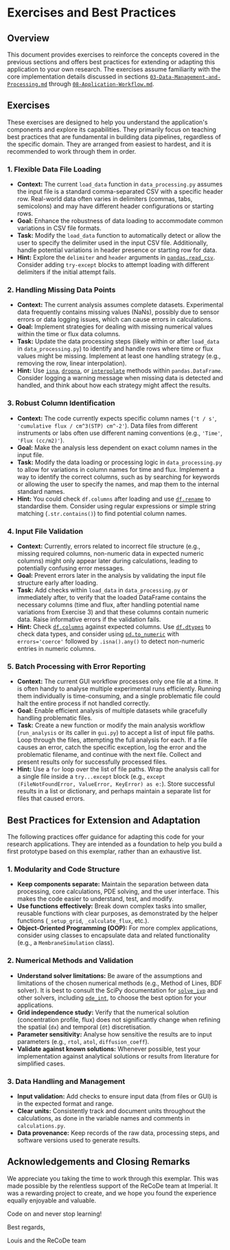 # Exercises and Best Practices

## Overview

This document provides exercises to reinforce the concepts covered in the previous sections and offers best practices for extending or adapting this application to your own research. The exercises assume familiarity with the core implementation details discussed in sections [`03-Data-Management-and-Processing.md`](03-Data-Management-and-Processing.md) through [`08-Application-Workflow.md`](08-Application-Workflow.md).

## Exercises

These exercises are designed to help you understand the application's components and explore its capabilities. They primarily focus on teaching best practices that are fundamental in building data pipelines, regardless of the specific domain. They are arranged from easiest to hardest, and it is recommended to work through them in order.

### 1. Flexible Data File Loading

*   **Context:** The current `load_data` function in `data_processing.py` assumes the input file is a standard comma-separated CSV with a specific header row. Real-world data often varies in delimiters (commas, tabs, semicolons) and may have different header configurations or starting rows.
*   **Goal:** Enhance the robustness of data loading to accommodate common variations in CSV file formats.
*   **Task:** Modify the `load_data` function to automatically detect or allow the user to specify the delimiter used in the input CSV file. Additionally, handle potential variations in header presence or starting row for data.
*   **Hint:** Explore the `delimiter` and `header` arguments in [`pandas.read_csv`](https://pandas.pydata.org/docs/reference/api/pandas.read_csv.html). Consider adding `try-except` blocks to attempt loading with different delimiters if the initial attempt fails.

### 2. Handling Missing Data Points

*   **Context:** The current analysis assumes complete datasets. Experimental data frequently contains missing values (NaNs), possibly due to sensor errors or data logging issues, which can cause errors in calculations.
*   **Goal:** Implement strategies for dealing with missing numerical values within the time or flux data columns.
*   **Task:** Update the data processing steps (likely within or after `load_data` in `data_processing.py`) to identify and handle rows where time or flux values might be missing. Implement at least one handling strategy (e.g., removing the row, linear interpolation).
*   **Hint:** Use [`isna`](https://pandas.pydata.org/docs/reference/api/pandas.isna.html), [`dropna`](https://pandas.pydata.org/docs/reference/api/pandas.DataFrame.dropna.html), or [`interpolate`](https://pandas.pydata.org/docs/reference/api/pandas.DataFrame.interpolate.html) methods within `pandas.DataFrame`. Consider logging a warning message when missing data is detected and handled, and think about how each strategy might affect the results.

### 3. Robust Column Identification

*   **Context:** The code currently expects specific column names (`'t / s'`, `'cumulative flux / cm^3(STP) cm^-2'`). Data files from different instruments or labs often use different naming conventions (e.g., `'Time'`, `'Flux (cc/m2)'`).
*   **Goal:** Make the analysis less dependent on exact column names in the input file.
*   **Task:** Modify the data loading or processing logic in `data_processing.py` to allow for variations in column names for time and flux. Implement a way to identify the correct columns, such as  by searching for keywords or allowing the user to specify the names, and map them to the internal standard names.
*   **Hint:** You could check `df.columns` after loading and use [`df.rename`](https://pandas.pydata.org/docs/reference/api/pandas.DataFrame.rename.html) to standardise them. Consider using regular expressions or simple string matching (`.str.contains()`) to find potential column names.

### 4. Input File Validation

*   **Context:** Currently, errors related to incorrect file structure (e.g., missing required columns, non-numeric data in expected numeric columns) might only appear later during calculations, leading to potentially confusing error messages.
*   **Goal:** Prevent errors later in the analysis by validating the input file structure early after loading.
*   **Task:** Add checks within `load_data` in `data_processing.py` or immediately after, to verify that the loaded DataFrame contains the necessary columns (time and flux, after handling potential name variations from Exercise 3) and that these columns contain numeric data. Raise informative errors if the validation fails.
*   **Hint:** Check [`df.columns`](https://pandas.pydata.org/docs/reference/api/pandas.DataFrame.columns.html) against expected columns. Use [`df.dtypes`](https://pandas.pydata.org/docs/reference/api/pandas.DataFrame.dtypes.html) to check data types, and consider using [`pd.to_numeric`](https://pandas.pydata.org/docs/reference/api/pandas.to_numeric.html) with `errors='coerce'` followed by `.isna().any()` to detect non-numeric entries in numeric columns.

### 5. Batch Processing with Error Reporting

*   **Context:** The current GUI workflow processes only one file at a time. It is often handy to analyse multiple experimental runs efficiently. Running them individually is time-consuming, and a single problematic file could halt the entire process if not handled correctly.
*   **Goal:** Enable efficient analysis of multiple datasets while gracefully handling problematic files.
*   **Task:** Create a new function or modify the main analysis workflow (`run_analysis` or its caller in `gui.py`) to accept a list of input file paths. Loop through the files, attempting the full analysis for each. If a file causes an error, catch the specific exception, log the error and the problematic filename, and continue with the next file. Collect and present results only for successfully processed files.
*   **Hint:** Use a `for` loop over the list of file paths. Wrap the analysis call for a single file inside a `try...except` block (e.g., `except (FileNotFoundError, ValueError, KeyError) as e:`). Store successful results in a list or dictionary, and perhaps maintain a separate list for files that caused errors.

## Best Practices for Extension and Adaptation

The following practices offer guidance for adapting this code for your research applications. They are intended as a foundation to help you build a first prototype based on this exemplar, rather than an exhaustive list.

### 1. Modularity and Code Structure

*   **Keep components separate:** Maintain the separation between data processing, core calculations, PDE solving, and the user interface. This makes the code easier to understand, test, and modify.
*   **Use functions effectively:** Break down complex tasks into smaller, reusable functions with clear purposes, as demonstrated by the helper functions (`_setup_grid`, `_calculate_flux`, etc.).
*   **Object-Oriented Programming (OOP):** For more complex applications, consider using classes to encapsulate data and related functionality (e.g., a `MembraneSimulation` class).

### 2. Numerical Methods and Validation

*   **Understand solver limitations:** Be aware of the assumptions and limitations of the chosen numerical methods (e.g., Method of Lines, BDF solver). It is best to consult the SciPy documentation for [`solve_ivp`](https://docs.scipy.org/doc/scipy/reference/generated/scipy.integrate.solve_ivp.html) and other solvers, including [`ode_int`](https://docs.scipy.org/doc/scipy/reference/generated/scipy.integrate.odeint.html), to choose the best option for your applications.
*   **Grid independence study:** Verify that the numerical solution (concentration profile, flux) does not significantly change when refining the spatial (`dx`) and temporal (`dt`) discretisation.
*   **Parameter sensitivity:** Analyse how sensitive the results are to input parameters (e.g., `rtol`, `atol`, `diffusion_coeff`).
*   **Validate against known solutions:** Whenever possible, test your implementation against analytical solutions or results from literature for simplified cases.

### 3. Data Handling and Management

*   **Input validation:** Add checks to ensure input data (from files or GUI) is in the expected format and range.
*   **Clear units:** Consistently track and document units throughout the calculations, as done in the variable names and comments in `calculations.py`.
*   **Data provenance:** Keep records of the raw data, processing steps, and software versions used to generate results.

## Acknowledgements and Closing Remarks

We appreciate you taking the time to work through this exemplar. This was made possible by the relentless support of the ReCoDe team at Imperial. It was a rewarding project to create, and we hope you found the experience equally enjoyable and valuable.


Code on and never stop learning!

Best regards,

Louis and the ReCoDe team